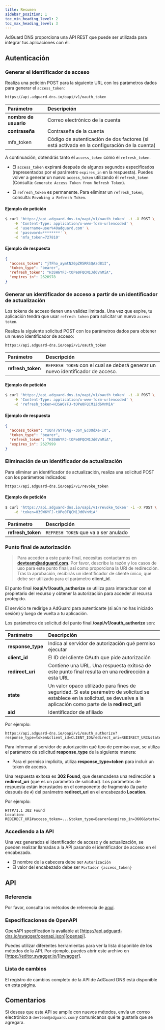 ```yaml
---
title: Resumen
sidebar_position: 1
toc_min_heading_level: 2
toc_max_heading_level: 3
---
```


<!--
    API info is from here:
    https://api.adguard-dns.io/static/api/API.md
-->

AdGuard DNS proporciona una API REST que puede ser utilizada para integrar tus aplicaciones con él.

## Autenticación

### Generar el identificador de acceso

Realiza una petición POST para la siguiente URL con los parámetros dados para generar el `access_token`:

`https://api.adguard-dns.io/oapi/v1/oauth_token`

| Parámetro             | Descripción                                                                                 |
|:--------------------- |:------------------------------------------------------------------------------------------- |
| **nombre de usuario** | Correo electrónico de la cuenta                                                             |
| **contraseña**        | Contraseña de la cuenta                                                                     |
| mfa_token             | Código de autenticación de dos factores (si está activada en la configuración de la cuenta) |

A continuación, obtendrás tanto el `access_token` como el `refresh_token`.

- El `access_token` expirará después de algunos segundos especificados (representados por el parámetro `expires_in` en la respuesta). Puedes volver a generar un nuevo `access_token` utilizando él `refresh_token` (Consulta: `Generate Access Token from Refresh Token`).

- Él `refresh_token` es permanente. Para eliminar un `refresh_token`, consulta: `Revoking a Refresh Token`.

#### Ejemplo de petición

```bash
$ curl 'https://api.adguard-dns.io/oapi/v1/oauth_token' -i -X POST \
    -H 'Content-Type: application/x-www-form-urlencoded' \
    -d 'username=user%40adguard.com' \
    -d 'password=********' \
    -d 'mfa_token=727810'
```

#### Ejemplo de respuesta

```json
{
  "access_token": "jTFho_aymtN20pZR5RRSQAzd81I",
  "token_type": "bearer",
  "refresh_token": "H3SW6YFJ-tOPe0FQCM1Jd6VnMiA",
  "expires_in": 2620978
}
```

### Generar un identificador de acceso a partir de un identificador de actualización

Los tokens de acceso tienen una validez limitada. Una vez que expire, tu aplicación tendrá que usar `refresh token` para solicitar un nuevo `access token`.

Realiza la siguiente solicitud POST con los parámetros dados para obtener un nuevo identificador de acceso:

`https://api.adguard-dns.io/oapi/v1/oauth_token`

| Parámetro         | Descripción                                                                     |
|:----------------- |:------------------------------------------------------------------------------- |
| **refresh_token** | `REFRESH TOKEN` con el cual se deberá generar un nuevo identificador de acceso. |

#### Ejemplo de petición

```bash
$ curl 'https://api.adguard-dns.io/oapi/v1/oauth_token' -i -X POST \
    -H 'Content-Type: application/x-www-form-urlencoded' \
    -d 'refresh_token=H3SW6YFJ-tOPe0FQCM1Jd6VnMiA'
```

#### Ejemplo de respuesta

```json
{
  "access_token": "xQnT7GYT6Ag--3oY_EcOOdXe-I0",
  "token_type": "bearer",
  "refresh_token": "H3SW6YFJ-tOPe0FQCM1Jd6VnMiA",
  "expires_in": 2627999
}
```

### Eliminación de un identificador de actualización

Para eliminar un identificador de actualización, realiza una solicitud POST con los parámetros indicados:

`https://api.adguard-dns.io/oapi/v1/revoke_token`

#### Ejemplo de petición

```bash
$ curl 'https://api.adguard-dns.io/oapi/v1/revoke_token' -i -X POST \
    -d 'token=H3SW6YFJ-tOPe0FQCM1Jd6VnMiA'
```

| Parámetro         | Descripción                          |
|:----------------- |:------------------------------------ |
| **refresh_token** | `REFRESH TOKEN` que va a ser anulado |

### Punto final de autorización

> Para acceder a este punto final, necesitas contactarnos en **devteam@adguard.com**. Por favor, describe la razón y los casos de uso para este punto final, así como proporciona la URI de redirección. Tras la aprobación, recibirás un identificador de cliente único, que debe ser utilizado para el parámetro **client_id**.

El punto final **/oapi/v1/oauth_authorize** se utiliza para interactuar con el propietario del recurso y obtener la autorización para acceder al recurso protegido.

El servicio te redirige a AdGuard para autenticarte (si aún no has iniciado sesión) y luego de vuelta a tu aplicación.

Los parámetros de solicitud del punto final **/oapi/v1/oauth_authorize** son:

| Parámetro         | Descripción                                                                                                                                                                  |
|:----------------- |:---------------------------------------------------------------------------------------------------------------------------------------------------------------------------- |
| **response_type** | Indica al servidor de autorización qué permiso ejecutar                                                                                                                      |
| **client_id**     | El ID del cliente OAuth que pide autorización                                                                                                                                |
| **redirect_uri**  | Contiene una URL. Una respuesta exitosa de este punto final resulta en una redirección a esta URL                                                                            |
| **state**         | Un valor opaco utilizado para fines de seguridad. Si este parámetro de solicitud se establece en la solicitud, se devuelve a la aplicación como parte de la **redirect_uri** |
| **aid**           | Identificador de afiliado                                                                                                                                                    |

Por ejemplo:

```http request
https://api.adguard-dns.io/oapi/v1/oauth_authorize?response_type=token&client_id=CLIENT_ID&redirect_uri=REDIRECT_URI&state=1jbmuc0m9WTr1T6dOO82
```

Para informar al servidor de autorización qué tipo de permiso usar, se utiliza el parámetro de solicitud **response_type** de la siguiente manera:

- Para el permiso implícito, utiliza **response_type=token** para incluir un token de acceso.

Una respuesta exitosa es **302 Found**, que desencadena una redirección a **redirect_uri** (que es un parámetro de solicitud). Los parámetros de respuesta están incrustados en el componente de fragmento (la parte después de `#`) del parámetro **redirect_uri** en el encabezado **Location**.

Por ejemplo:

```http request
HTTP/1.1 302 Found
Location: REDIRECT_URI#access_token=...&token_type=Bearer&expires_in=3600&state=1jbmuc0m9WTr1T6dOO82
```

### Accediendo a la API

Una vez generados el identificador de acceso y de actualización, se pueden realizar llamadas a la API pasando el identificador de acceso en el encabezado.

- El nombre de la cabecera debe ser `Autorización`
- El valor del encabezado debe ser `Portador {access_token}`

## API

### Referencia

Por favor, consulta los métodos de referencia de [aquí](reference.md).

### Especificaciones de OpenAPI

OpenAPI specification is available at [https://api.adguard-dns.io/swagger/openapi.json][openapi].

Puedes utilizar diferentes herramientas para ver la lista disponible de los métodos de la API. Por ejemplo, puedes abrir este archivo en [https://editor.swagger.io/][swagger].

### Lista de cambios

El registro de cambios completo de la API de AdGuard DNS está disponible en [esta página](private-dns/api/changelog.md).

## Comentarios

Si deseas que esta API se amplíe con nuevos métodos, envía un correo electrónico a `devteam@adguard.com` y comunícanos qué te gustaría que se agregara.

[openapi]: https://api.adguard-dns.io/swagger/openapi.json
[swagger]: https://editor.swagger.io/
